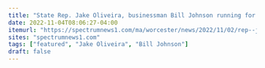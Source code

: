 ```yaml
---
title: "State Rep. Jake Oliveira, businessman Bill Johnson running for Hampden, Hampshire and Worcester state Senate seat"
date: 2022-11-04T08:06:27-04:00
itemurl: "https://spectrumnews1.com/ma/worcester/news/2022/11/02/rep--jake-oliveira--south-hadley-businessman-bill-johnson-running-for-hampden--hampshire--and-worcester-state-senate-seat"
sites: "spectrumnews1.com"
tags: ["featured", "Jake Oliveira", "Bill Johnson"]
draft: false
---
```


